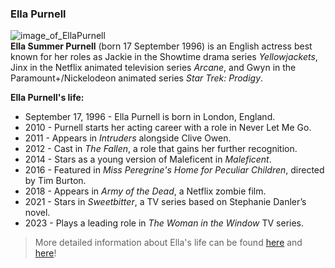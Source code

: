 ### Ella Purnell
![image_of_EllaPurnell](https://api.curtisbrown.co.uk/media/61880/show/square)  
**Ella Summer Purnell** (born 17 September 1996) is an English actress best known for her roles as Jackie in the Showtime drama series _Yellowjackets_, Jinx in the Netflix animated television series _Arcane_, and Gwyn in the Paramount+/Nickelodeon animated series _Star Trek: Prodigy_.  

**Ella Purnell's life:**
* September 17, 1996 - Ella Purnell is born in London, England.  
* 2010 - Purnell starts her acting career with a role in Never Let Me Go.  
* 2011 - Appears in _Intruders_ alongside Clive Owen.  
* 2012 - Cast in _The Fallen_, a role that gains her further recognition.  
* 2014 - Stars as a young version of Maleficent in _Maleficent_.  
* 2016 - Featured in _Miss Peregrine's Home for Peculiar Children_, directed by Tim Burton.  
* 2018 - Appears in _Army of the Dead_, a Netflix zombie film.  
* 2021 - Stars in _Sweetbitter_, a TV series based on Stephanie Danler’s novel.  
* 2023 - Plays a leading role in _The Woman in the Window_ TV series.  

> More detailed information about Ella's life can be found [here](https://en.wikipedia.org/wiki/Ella_Purnell) and [here](https://www.imdb.com/name/nm3480246/bio/)!
